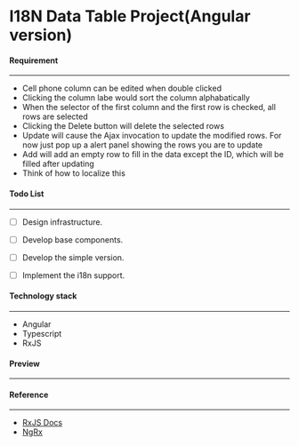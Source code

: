 # I18N Data Table Project(Angular version)

#### Requirement

---

-   Cell phone column can be edited when double clicked
-   Clicking the column labe would sort the column alphabatically
-   When the selector of the first column and the first row is checked, all rows are selected
-   Clicking the Delete button will delete the selected rows
-   Update will cause the Ajax invocation to update the modified rows. For now just pop up a alert panel showing the rows you are to update
-   Add will add an empty row to fill in the data except the ID, which will be filled after updating
-   Think of how to localize this

#### Todo List

---

-   [ ] Design infrastructure.
-   [ ] Develop base components.
-   [ ] Develop the simple version.
-   [ ] Implement the i18n support.


#### Technology stack

---

-   Angular
-   Typescript
-   RxJS


#### Preview

---


#### Reference

---

-   [RxJS Docs](https://rxjs.dev/guide/overview)
-   [NgRx](https://ngrx.io/)